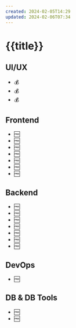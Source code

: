 ```yaml
---
created: 2024-02-05T14:29
updated: 2024-02-06T07:34
---
```


# {{title}}

## UI/UX

- 💰 
- 💰 
- 💰 

## Frontend

- 🆓 
- 🆓
- 🆓 
- 🆓 
- 🆓 
- 🆓 
- 🆓 

## Backend

- 🆓 
- 🆓 
- 🆓
- 🆓 
- 🆓 
- 🆓 
- 🆓 

## DevOps

- 🆓 

## DB & DB Tools

- 🆓 
- 🆓 

